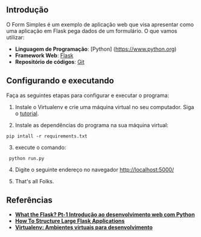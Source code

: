 ## Introdução

O Form Simples é um exemplo de aplicação web que visa apresentar como uma aplicação em Flask pega dados de um formulário. O que vamos utilizar:

* __Linguagem de Programação__: [Python] (https://www.python.org)
* __Framework Web__: [Flask](http://flask.pocoo.org)
* __Repositório de códigos__: [Git](https://git-scm.com)


## Configurando e executando

Faça as seguintes etapas para configurar e executar o programa:

1) Instale o Virtualenv e crie uma máquina virtual no seu computador. Siga o [tutorial](http://fernandofreitasalves.com/tutorial-virtualenv-para-iniciantes-windows/).

2) Instale as dependências do programa na sua máquina virtual:
```
pip intall -r requirements.txt

```
3) execute o comando:
```
 python run.py
```
4) Digite o seguinte endereço no navegador [http://localhost:5000/](http://localhost:5000/)

5) That's all Folks.

## Referências
* [__What the Flask? Pt-1 Introdução ao desenvolvimento web com Python__](http://pythonclub.com.br/what-the-flask-pt-1-introducao-ao-desenvolvimento-web-com-python.html)
* [__How To Structure Large Flask Applications__](https://www.digitalocean.com/community/tutorials/how-to-structure-large-flask-applications)
* [__Virtualenv: Ambientes virtuais para desenvolvimento__](https://pythonhelp.wordpress.com/2012/10/17/virtualenv-ambientes-virtuais-para-desenvolvimento/)
